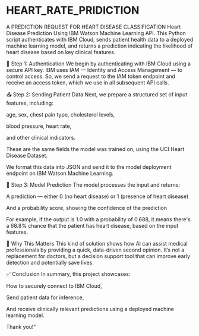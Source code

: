# HEART_RATE_PRIDICTION

 A PREDICTION REQUEST FOR HEART DISEASE CLASSIFICATION
 Heart Disease Prediction Using IBM Watson Machine Learning API.
This Python script authenticates with IBM Cloud, sends patient health data to a deployed machine learning model, and returns a prediction indicating the likelihood of heart disease based on key clinical features.

🔐 Step 1: Authentication
We begin by authenticating with IBM Cloud using a secure API key.
IBM uses IAM — Identity and Access Management — to control access.
So, we send a request to the IAM token endpoint and receive an access token, which we use in all subsequent API calls.

📤 Step 2: Sending Patient Data
Next, we prepare a structured set of input features, including:

age, sex, chest pain type, cholesterol levels,

blood pressure, heart rate,

and other clinical indicators.

These are the same fields the model was trained on, using the UCI Heart Disease Dataset.

We format this data into JSON and send it to the model deployment endpoint on IBM Watson Machine Learning.

🤖 Step 3: Model Prediction
The model processes the input and returns:

A prediction — either 0 (no heart disease) or 1 (presence of heart disease)

And a probability score, showing the confidence of the prediction

For example, if the output is 1.0 with a probability of 0.688, it means there's a 68.8% chance that the patient has heart disease, based on the input features.

🧠 Why This Matters
This kind of solution shows how AI can assist medical professionals by providing a quick, data-driven second opinion.
It’s not a replacement for doctors, but a decision support tool that can improve early detection and potentially save lives.

✅ Conclusion
In summary, this project showcases:

How to securely connect to IBM Cloud,

Send patient data for inference,

And receive clinically relevant predictions using a deployed machine learning model.

Thank you!”
